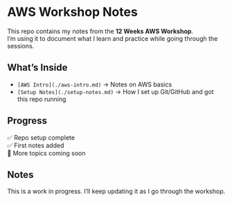# AWS Workshop Notes

This repo contains my notes from the **12 Weeks AWS Workshop**.  
I’m using it to document what I learn and practice while going through the sessions.

## What’s Inside
- `[AWS Intro](./aws-intro.md)` → Notes on AWS basics
- `[Setup Notes](./setup-notes.md)` → How I set up Git/GitHub and got this repo running

## Progress
✅ Repo setup complete  
✅ First notes added  
🚧 More topics coming soon

## Notes
This is a work in progress. I’ll keep updating it as I go through the workshop.
